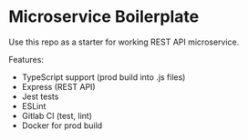 # Microservice Boilerplate

Use this repo as a starter for working REST API microservice.

Features:
- TypeScript support (prod build into .js files)
- Express (REST API)
- Jest tests
- ESLint 
- Gitlab CI (test, lint)
- Docker for prod build
